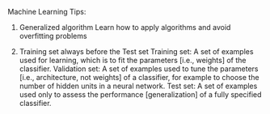 Machine Learning Tips:

1. Generalized algorithm
Learn how to apply algorithms and avoid overfitting problems

2. Training set always before the Test set
Training set: A set of examples used for learning, which is to fit the parameters [i.e., weights] of the classifier. 
Validation set: A set of examples used to tune the parameters [i.e., architecture, not weights] of a classifier, for example to choose the number of hidden units in a neural network. 
Test set: A set of examples used only to assess the performance [generalization] of a fully specified classifier. 
